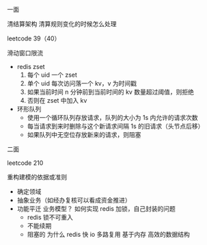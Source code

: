 一面

清结算架构
清算规则变化的时候怎么处理

leetcode 39（40）

滑动窗口限流

* redis zset
	1. 每个 uid 一个 zset
	2. 单个 uid 每次访问落一个 kv，v 为时间戳
	3. 如果当前时间 n 分钟前到当前时间的 kv 数量超过阈值，则拒绝
	4. 否则在 zset 中加入 kv
* 环形队列
	* 使用一个循环队列存放请求，队列的大小为 1s 内允许的请求次数
	* 每当请求到来时删除与这个新请求间隔 1s 的旧请求（头节点后移）
	* 如果队列中无空位存放新来的请求，则阻塞

二面

leetcode 210

重构建模的依据或准则
* 确定领域
* 抽象业务（如经办复核可以看成资金推进）
* 功能平迁
业务模型？
如何实现 redis 加锁，自己封装的问题
	* redis 锁不可重入
	* 不能续期
	* 阻塞的
为什么 redis 快 
	io 多路复用
	基于内存
	高效的数据结构